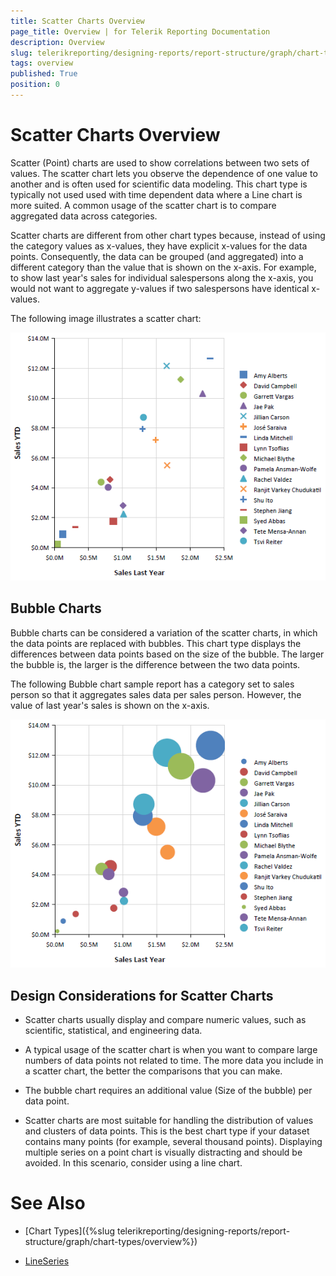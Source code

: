 ```yaml
---
title: Scatter Charts Overview
page_title: Overview | for Telerik Reporting Documentation
description: Overview
slug: telerikreporting/designing-reports/report-structure/graph/chart-types/scatter-charts/overview
tags: overview
published: True
position: 0
---
```


# Scatter Charts Overview



Scatter (Point) charts are used to show correlations between two sets of values. The scatter chart lets you observe the dependence           of one value to another and is often used for scientific data modeling. This chart type is typically not used used with time dependent            data where a Line chart is more suited. A common usage of the scatter chart is to compare aggregated data across categories.       

Scatter charts are different from other chart types because, instead of using the category values as x-values,            they have explicit x-values for the data points. Consequently, the data can be grouped (and aggregated) into a different category            than the value that is shown on the x-axis. For example, to show last year's sales for individual salespersons along the x-axis,            you would not want to aggregate y-values if two salespersons have identical x-values.       

The following image illustrates a scatter chart:         

  ![scatter-chart](images/Graph/scatter-chart.png)

## Bubble Charts

Bubble charts can be considered a variation of the scatter charts, in which the data points are replaced with bubbles.                        This chart type displays the differences between data points based on the size of                       the bubble. The larger the bubble is, the larger is the difference between the two data points.                   

The following Bubble chart sample report has a category set to sales person so that it aggregates sales                        data per sales person. However, the value of last year's sales is shown on the x-axis.                     

  ![bubble-chart](images/Graph/bubble-chart.png)

## Design Considerations for Scatter Charts

* Scatter charts usually display and compare numeric values, such as scientific, statistical, and engineering data.

* A typical usage of the scatter chart is when you want to compare large numbers of data points not related to time. The more                data you include in a scatter chart, the better the comparisons that you can make.

* The bubble chart requires an additional value (Size of the bubble) per data point. 

* Scatter charts are most suitable for handling the distribution of values and clusters of data points. This is the best                chart type if your dataset contains many points (for example, several thousand points). Displaying multiple series on a point                chart is visually distracting and should be avoided. In this scenario, consider using a line chart.

# See Also

 

* [Chart Types]({%slug telerikreporting/designing-reports/report-structure/graph/chart-types/overview%}) 

* [LineSeries](/reporting/api/Telerik.Reporting.LineSeries)

